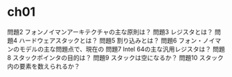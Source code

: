 # ch01
問題2 フォンノイマンアーキテクチャの主な原則は？
問題3 レジスタとは？
問題4 ハードウェアスタックとは？
問題5 割り込みとは？
問題6 フォン・ノイマンのモデルの主な問題点で、現在の
問題7 Intel 64の主な汎用レジスタは？
問題8 スタックポインタの目的は？
問題9 スタックは空になるか？
問題10 スタック内の要素を数えられるか？